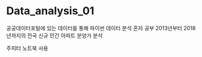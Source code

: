# Data_analysis_01
공공데이터포털에 있는 데이터를 통해 파이썬 데이터 분석 혼자 공부
2013년부터 2018년까지의 전국 신규 민간 아파트 분양가 분석

주피터 노트북 사용
